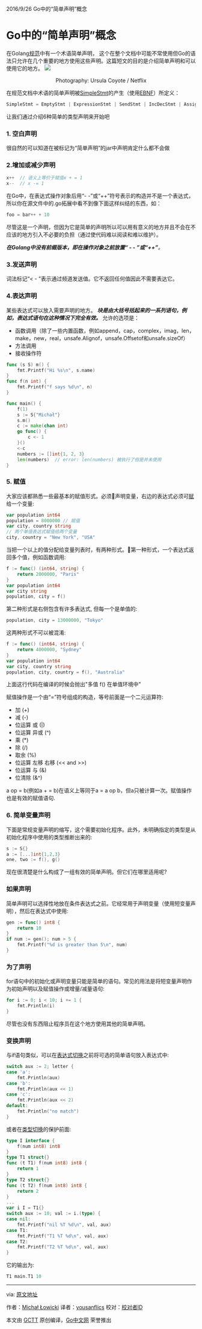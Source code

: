 
  2016/9/26 Go中的“简单声明”概念


  Go中的“简单声明”概念
  =================
  在Golang[规范](https://golang.org/ref/spec)中有一个术语简单声明， 这个在整个文档中可能不常使用但Go的语法只允许在几个重要的地方使用这些声明。这篇短文的目的是介绍简单声明和可以使用它的地方。
![](https://cdn-images-1.medium.com/max/1600/1*Sh2PTmHloYTNWptEXj4FrA.jpeg)
    <center>Photography: Ursula Coyote / Netflix</center>

在规范文档中术语的简单声明被[SimpleStmt](https://golang.org/ref/spec#Statements)的产生（使用[EBNF](https://golang.org/ref/spec#Notation)）所定义：
```go
SimpleStmt = EmptyStmt | ExpressionStmt | SendStmt | IncDecStmt | Assignment | ShortVarDecl .
```
让我们通过介绍6种简单的类型声明来开始吧
  ### 1. 空白声明
  很自然的可以知道在被标记为“简单声明”的jar中声明肯定什么都不会做
  ### 2.增加或减少声明
```go
x++  // 语义上等价于赋值x + = 1
x--  // x -= 1
```
在Go中，在表达式操作对象后用“- -”或“++”符号表示的构造并不是一个表达式，所以你在源文件中的.go拓展中看不到像下面这样纠结的东西，如：
```go
foo = bar++ + 10
```
尽管这是一个声明，但因为它是简单的声明所以可以用有意义的地方并且不会在不应该的地方引入不必要的负担（通过使代码难以阅读和难以维护）。

_**在Golang中没有前缀版本，即在操作对象之前放置“ - - ”或“++”**。_
  ### 3.发送声明
词法标记“< - ”表示通过频道发送值。它不返回任何值因此不需要表达它。
  ### 4.表达声明
某些表达式可以放入需要声明的地方。
_**块是由大括号括起来的一系列语句，例如，表达式语句在这种情况下完全有效。**_
允许的选项是：
- 函数调用（除了一些内置函数，例如append，cap，complex，imag，len，make，new，real，unsafe.Alignof，unsafe.Offsetof和unsafe.sizeOf）
- 方法调用
- 接收操作符
```go
func (s S) m() {
    fmt.Printf("Hi %s\n", s.name)
}
func f(n int) {
    fmt.Printf("f says %d\n", n)
}

func main() {
    f(1)
    s := S{"Michał"}
    s.m()
    c := make(chan int)
    go func() {
        c <- 1
    }()
    <-c
    numbers := []int{1, 2, 3}
    len(numbers)  // error: len(numbers) 被执行了但是并未使用
}
```
  ### 5. 赋值
大家应该都熟悉一些最基本的赋值形式。必须声明变量，右边的表达式必须可[赋](https://medium.com/golangspec/assignability-in-go-27805bcd5874) 给一个变量:
```go
var population int64
population = 8000000 // 赋值
var city, country string
// 两个单值表达式赋值给两个变量
city, country = "New York", "USA"
```

当把一个以上的值分配给变量列表时，有两种形式。第一种形式，一个表达式返回多个值，例如函数调用:

```go
f := func() (int64, string) {
    return 2000000, "Paris"
}
var population int64
var city string
population, city = f()

```  
第二种形式是右侧包含有许多表达式, 但每一个是单值的:
```go
population, city = 13000000, "Tokyo"
```
这两种形式不可以被混淆:
```go
f := func() (int64, string) {
    return 4000000, "Sydney"
}
var population int64
var city, country string
population, city, country = f(), "Australia"
```
上面这行代码在编译的时候会抛出"多值 f() 在单值环境中"

赋值操作是一个由“=”符号组成的构造，等号前面是一个二元运算符:

- 加 (+)
- 减 (-)
- 位运算 或 (|)
- 位运算 异或 (^)
- 乘 (*)
- 除 (/)
- 取余 (%)
- 位运算 左移 右移 (<< and >>)
- 位运算 与 (&)
- 位清除 (&^)

a op = b(例如a + = b)在语义上等同于a = a op b，但a只被计算一次。赋值操作也是有效的赋值语句.

### 6. 简单变量声明
下面是常规变量声明的缩写，这个需要初始化程序。此外，未明确指定的类型是从初始化程序中使用的类型推断出来的:
```go
s := S{}
a := [...]int{1,2,3}
one, two := f(), g()
```

现在很清楚是什么构成了一组有效的简单声明。但它们在哪里适用呢?
### **如果声明**
简单声明可以选择性地放在条件表达式之前。它经常用于声明变量（使用短变量声明），然后在表达式中使用:

```go
gen := func() int8 {
    return 10
}
if num := gen(); num > 5 {
    fmt.Printf("%d is greater than 5\n", num)
}
```

### 为了声明
for语句中的初始化或声明变量只能是简单的语句。常见的用法是将短变量声明作为初始声明以及赋值操作或增量/减量语句:

```go
for i := 0; i < 10; i += 1 {
    fmt.Println(i)
}
```
尽管也没有东西阻止程序员在这个地方使用其他的简单声明。

### 变换声明
与if语句类似，可以在[表达式切换](https://golang.org/ref/spec#Expression_switches)之前将可选的简单语句放入表达式中:

```go
switch aux := 2; letter {
case 'a':
    fmt.Println(aux)
case 'b':
    fmt.Println(aux << 1)
case 'c':
    fmt.Println(aux << 2)
default:
    fmt.Println("no match")
}
```

或者在[类型切换](https://golang.org/ref/spec#Type_switches)的保护前面:

```go
type I interface {
    f(num int8) int8
}
type T1 struct{}
func (t T1) f(num int8) int8 {
    return 1
}
type T2 struct{}
func (t T2) f(num int8) int8 {
    return 2
}
...
var i I = T1{}
switch aux := 10; val := i.(type) {
case nil:
    fmt.Printf("nil %T %d\n", val, aux)
case T1:
    fmt.Printf("T1 %T %d\n", val, aux)
case T2:
    fmt.Printf("T2 %T %d\n", val, aux)
}
```

它的输出为:

```go
T1 main.T1 10
```

  

  
  

  --------------------------------------------------------------------------------
  
  via: [原文地址](https://medium.com/golangspec/simple-statement-notion-in-go-b8afddfc7916)
  
  作者：[Michał Łowicki](https://medium.com/@mlowicki)
  译者：[yousanflics](https://github.com/yousanflics)
  校对：[校对者ID](https://github.com/校对者ID)
  
  本文由 [GCTT](https://github.com/studygolang/GCTT) 原创编译，[Go中文网](https://studygolang.com/) 荣誉推出